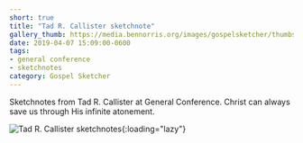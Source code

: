 ```yaml
---
short: true
title: "Tad R. Callister sketchnote"
gallery_thumb: https://media.bennorris.org/images/gospelsketcher/thumbs/apr-19-4-callister.jpg
date: 2019-04-07 15:09:00-0600
tags:
- general conference
- sketchnotes
category: Gospel Sketcher
---
```


Sketchnotes from Tad R. Callister at General Conference. Christ can always save us through His infinite atonement.

![Tad R. Callister sketchnotes](https://media.bennorris.org/images/gospelsketcher/general-conference/apr-2019/apr-19-4-callister.jpg){:loading="lazy"}

